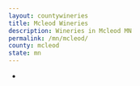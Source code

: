 ```yaml
---
layout: countywineries
title: Mcleod Wineries
description: Wineries in Mcleod MN
permalink: /mn/mcleod/
county: mcleod
state: mn
---
```

-

